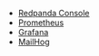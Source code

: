 - [Redpanda Console]({{TRAFFIC_HOST1_8080}}/)
- [Prometheus ]({{TRAFFIC_HOST1_9090}}/)
- [Grafana]({{TRAFFIC_HOST1_3000}}/)
- [MailHog]({{TRAFFIC_HOST1_8025}}/)

